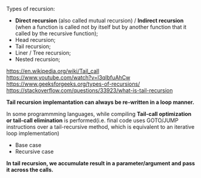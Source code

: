 Types of recursion:

- __Direct recursion__ (also called mutual recursion) / __Indirect recursion__ (when a function is called not by itself but by another function that it called by the recursive function);
- Head recursion;
- Tail recursion;
- Liner / Tree recursion;
- Nested recursion;

https://en.wikipedia.org/wiki/Tail_call \
https://www.youtube.com/watch?v=l3qIbfuAhCw \
https://www.geeksforgeeks.org/types-of-recursions/ \
https://stackoverflow.com/questions/33923/what-is-tail-recursion

__Tail recursion implemantation can always be re-written in a loop manner.__

In some programmming languages, while compiling __Tail-call optimization or tail-call elimination__ is performed(i.e. final code uses GOTO/JUMP instructions over a tail-recursive method, which is equivalent to an iterative loop implementation)

- Base case
- Recursive case
  
__In tail recursion, we accumulate result in a parameter/argument and pass it across the calls.__
